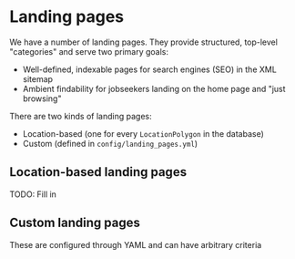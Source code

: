 # Landing pages

We have a number of landing pages. They provide structured, top-level "categories" and serve two
primary goals:
- Well-defined, indexable pages for search engines (SEO) in the XML sitemap
- Ambient findability for jobseekers landing on the home page and "just browsing"

There are two kinds of landing pages:
- Location-based (one for every `LocationPolygon` in the database)
- Custom (defined in `config/landing_pages.yml`)

## Location-based landing pages

TODO: Fill in

## Custom landing pages

These are configured through YAML and can have arbitrary criteria
